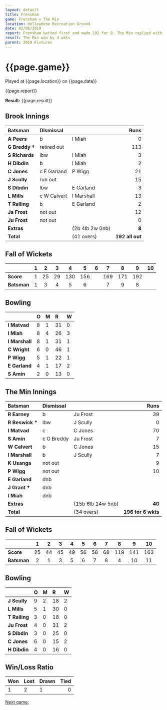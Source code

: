 ```yaml
---
layout: default
title: Frensham
game: Frensham v The Min
location: Hollowdene Recreation Ground
date: 02/06/2019
report: Frensham batted first and made 192 for 9. The Min replied with 196 for 6.
result: The Min won by 4 wkts
parent: 2019 Fixtures
---
```


# {{page.game}}

Played at {{page.location}} on {{page.date}}

{{page.report}}

**Result:** {{page.result}}

## Brook Innings

| Batsman | Dismissal |  | Runs |
|:---|:---|---|---:|
| **A Peers** | b | I Miah | 0 | 
| **G Breddy &#8224;** | retired out |  | 113 | 
| **S Richards** | lbw | I Miah | 3 | 
| **H Dibdin** | b | I Miah | 2 | 
| **C Jones** | c E Garland | P Wigg | 21 | 
| **J Scully** | run out |  | 15 | 
| **S Dibdin** | lbw | E Garland | 3 | 
| **L Mills** | c W Calvert | I Marshall | 13 | 
| **T Ralling** | b | E Garland | 2 | 
| **Ja Frost** | not out |  | 12 | 
| **Ju Frost** | not out | | 0 | 
| **Extras** | | (2b 4lb 2w 0nb) | **8** | 
| **Total** | | (41 overs) | **192 all out** | 

## Fall of Wickets

| | 1 | 2 | 3 | 4 | 5 | 6 | 7 | 8 | 9 | 10 |
|---|:---:|:---:|:---:|:---:|:---:|:---:|:---:|:---:|:---:|:---:|
| **Score** | 1 | 25 | 29 | 130 | 156 |  | 169 | 171 | 192 |  |
| **Batsman** | 1 | 3 | 4 | 5 | 6 |  | 7 | 9 | 8 |  |

## Bowling

| | O | M | R | W |
|---|:---|:---|:---|:---|
| **I Matvad** | 8 | 1 | 31 | 0 | 
| **I Miah** | 8 | 4 | 26 | 3 | 
| **I Marshall** | 8 | 1 | 31 | 1 | 
| **C Wright** | 6 | 0 | 46 | 1 | 
| **P Wigg** | 5 | 1 | 22 | 1 | 
| **E Garland** | 4 | 1 | 17 | 2 | 
| **S Amin** | 2 | 0 | 13 | 0 | 

## The Min Innings

| Batsman | Dismissal |  | Runs |
|:---|:---|---|---:|
| **R Earney** | b | Ju Frost | 39 | 
| **R Beswick &#42;** | lbw | J Scully | 0 | 
| **I Matvad** | c | C Jones | 70 | 
| **S Amin** | c G Breddy | Ju Frost | 7 | 
| **W Calvert** | b  | C Jones | 15 | 
| **I Marshall** | b | J Scully | 7 | 
| **K Usanga** | not out |  | 9 | 
| **P Wigg** | not out |  | 10 | 
| **E Garland** | dnb |  |  | 
| **J Grant &#8224;** | dnb |  |  | 
| **I Miah** | dnb |  |  | 
| **Extras** | | (15b 6lb 14w 5nb) | **40** | 
| **Total** | | (34 overs) | **196 for 6 wkts** | 

## Fall of Wickets

| | 1 | 2 | 3 | 4 | 5 | 6 | 7 | 8 | 9 | 10 |
|---|:---:|:---:|:---:|:---:|:---:|:---:|:---:|:---:|:---:|:---:|
| **Score** | 25 | 44 | 45 | 49 | 56 | 58 | 68 | 119 | 141 | 163 | 
| **Batsman** | 2 | 1 | 3 | 5 | 6 | 7 | 8 | 4 | 10 | 11 | 

## Bowling

| | O | M | R | W |
|---|:---|:---|:---|:---|
| **J Scully** | 9 | 2 | 18 | 2 | 
| **L Mills** | 5 | 1 | 30 | 0 | 
| **T Ralling** | 3 | 0 | 18 | 0 | 
| **Ju Frost** | 4 | 0 | 31 | 2 | 
| **S Dibdin** | 3 | 0 | 25 | 0 |
| **C Jones** | 6 | 0 | 15 | 2 |
| **H Dibdin** | 4 | 0 | 16 | 0 |

## Win/Loss Ratio

| Won | Lost | Drawn | Tied |
|:---|:---|:---|---:|
| 1 | 2 | 1 | 0 |

[Next game:]({{page.next}})
